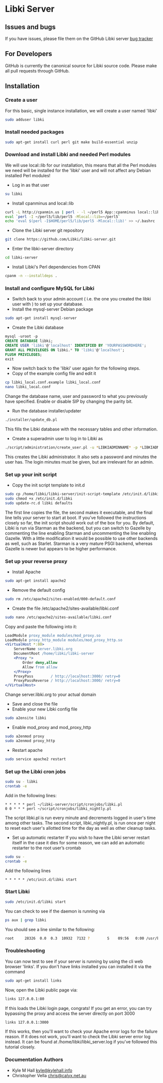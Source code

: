 # Libki Server

## Issues and bugs
If you have issues, please file them on the GitHub Libki server [bug tracker](https://github.com/Libki/libki-server/issues)

## For Developers
GitHub is currently the canonical source for Libki source code. Please make all pull requests through GitHub.

## Installation

### Create a user

For this basic, single instance installation, we will create a user named 'libki'

```bash
sudo adduser libki
```

### Install needed packages

```bash
sudo apt-get install curl perl git make build-essential unzip
```

### Download and install Libki and needed Perl modules

We will use local::lib for our installation, this means that all the Perl modules we need will be installed for the 'libki' user and will not affect any Debian installed Perl modules!

* Log in as that user
```bash
su libki
```
* Install cpanminus and local::lib
```bash
curl -L http://cpanmin.us | perl - -l ~/perl5 App::cpanminus local::lib
eval `perl -I ~/perl5/lib/perl5 -Mlocal::lib=~/perl5`
echo 'eval $(perl -I$HOME/perl5/lib/perl5 -Mlocal::lib)' >> ~/.bashrc
```
* Clone the Libki server git repository
```bash
git clone https://github.com/Libki/libki-server.git
```
* Enter the libki-server directory
```bash
cd libki-server
````
* Install Libki's Perl dependencies from CPAN
```bash
cpanm -n --installdeps .
```

### Install and configure MySQL for Libki
* Switch back to your admin account ( i.e. the one you created the libki user with ) to set up your database.
* Install the mysql-server Debian package
```bash
sudo apt-get install mysql-server
```
* Create the Libki database
```sql
mysql -uroot -p
CREATE DATABASE libki;
CREATE USER 'libki'@'localhost' IDENTIFIED BY 'YOURPASSWORDHERE';
GRANT ALL PRIVILEGES ON libki.* TO 'libki'@'localhost';
FLUSH PRIVILEGES;
exit
```
* Now switch back to the 'libki' user again for the following steps.
* Copy of the example config file and edit it
```bash
cp libki_local.conf.example libki_local.conf
nano libki_local.conf
```
Change the database name, user and password to what you previously have specified. Enable or disable SIP by changing the parity bit.
* Run the database installer/updater
```bash
./installer/update_db.pl
```
This fills the Libki database with the necessary tables and other information.
* Create a superadmin user to log in to Libki as
```bash
./script/administration/create_user.pl -u *LIBKIADMINNAME* -p *LIBKIADMINPASSWORD* -s -m 999
```
This creates the Libki administrator. It also sets a password and minutes the user has. The login minutes must be given, but are irrelevant for an admin.
### Set up your init script
* Copy the init script template to init.d
```bash
sudo cp /home/libki/libki-server/init-script-template /etc/init.d/libki
sudo chmod +x /etc/init.d/libki
sudo update-rc.d libki defaults
```
The first line copies the file, the second makes it executable, and the final line tells your server to start at boot.
If you’ve followed the instructions closely so far, the init script should work out of the box for you.
By default, Libki is run via Starman as the backend, but you can switch to Gazelle by commenting the line enabling Starman and uncommenting the line enabling Gazelle. With a little modification it would be possible to use other backends as well, such as Starlet.
Starman is a very mature PSGI backend, whereas Gazelle is newer but appears to be higher performance.

### Set up your reverse proxy
* Install Apache
```bash
sudo apt-get install apache2
```
* Remove the default config
```bash
sudo rm /etc/apache2/sites-enabled/000-default.conf
```
* Create the file /etc/apache2/sites-available/libki.conf
```bash
sudo nano /etc/apache2/sites-available/libki.conf
```
Copy and paste the following into it:
```apache
LoadModule proxy_module modules/mod_proxy.so
LoadModule proxy_http_module modules/mod_proxy_http.so
<VirtualHost *:80>
    ServerName server.libki.org
    DocumentRoot /home/libki/libki-server
    <Proxy *>
        Order deny,allow
        Allow from allow
    </Proxy>
    ProxyPass        / http://localhost:3000/ retry=0
    ProxyPassReverse / http://localhost:3000/ retry=0
</VirtualHost>
```
Change server.libki.org to your actual domain
* Save and close the file
* Enable your new Libki config file
```bash
sudo a2ensite libki
```
* Enable mod_proxy and mod_proxy_http
```bash
sudo a2enmod proxy
sudo a2enmod proxy_http
```
* Restart apache
```bash
sudo service apache2 restart
```
### Set up the Libki cron jobs
```bash
sudo su - libki
crontab -e
```
Add in the following lines:
```
* * * * * perl ~/libki-server/script/cronjobs/libki.pl
0 0 * * * perl ~/script/cronjobs/libki_nightly.pl
```
The script libki.pl is run every minute and decrements logged in user's time among other tasks.
The second script, libki_nightly.pl, is run once per night to reset each user's allotted time for the day as well as other cleanup tasks.

* Set up automatic restarter
If you wish to have the Libki server restart itself in the case it dies for some reason, we can add an automatic restarter to the root user’s crontab
```bash
sudo su -
crontab -e
```
Add the following lines
```
* * * * * /etc/init.d/libki start
```

### Start Libki
```bash
sudo /etc/init.d/libki start
```

You can check to see if the daemon is running via
```bash
ps aux | grep libki
```

You should see a line similar to the following:
```bash
root     28326  0.0  0.3  10932  7132 ?        S    09:56   0:00 /usr/bin/perl /home/libki/perl5/bin/start_server --daemonize --port 3000 --pid-file /home/libki/libki.pid --status-file /home/libki/libki.status --log-file /home/libki/libki_server.log -- /home/libki/perl5/bin/plackup -I /home/libki/Libki/lib -I /home/libki/perl5/lib/perl5/ -s Starman --workers 2 --max-requests 50000 -E production -a /home/libki/Libki/libki.psgi
```

### Troubleshooting

You can now test to see if your server is running by using the cli web browser 'links'. If you don't have links installed you can installed it via the command
```bash
sudo apt-get install links
```
Now, open the Libki public page via:
```bash
links 127.0.0.1:80
```
If this loads the Libki login page, congrats! If you get an error, you can try bypassing the proxy and access the server directly on port 3000
```bash
links 127.0.0.1:3000
```

If this works, then you'll want to check your Apache error logs for the failure reason. If it does not work, you'll want to check the Libki server error log instead. It can be found at /home/libki/libki_server.log if you've followed this tutorial closely.

### Documentation Authors
* Kyle M Hall kyle@kylehall.info
* Christopher Vella chris@calyx.net.au
